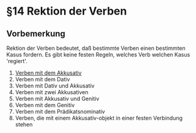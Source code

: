 # §14 Rektion der Verben

## Vorbemerkung

Rektion der Verben bedeutet, daß bestimmte Verben einen bestimmten Kasus fordern. Es gibt keine festen Regeln, welches Verb welchen Kasus 'regiert'.

1. [Verben mit dem Akkusativ](I_VerbenmitdemAkkusativ/VerbenmitdemAkkusativ.md)
1. Verben mit dem Dativ
1. Verben mit Dativ und Akkusativ
1. Verben mit zwei Akkusativen
1. Verben mit Akkusativ und Genitiv
1. Verben mit dem Genitiv
1. Verben mit dem Prädikatsnominativ
1. Verben, die mit einem Akkusativ-objekt in einer festen Verbindung stehen